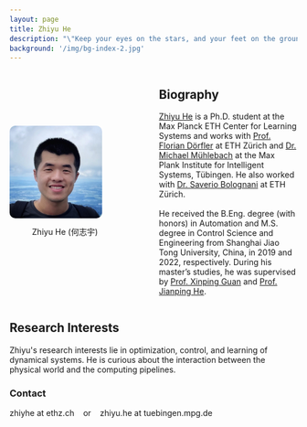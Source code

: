 ```yaml
---
layout: page
title: Zhiyu He
description: "\"Keep your eyes on the stars, and your feet on the ground.\" - Theodore Roosevelt"
background: '/img/bg-index-2.jpg'
---
```


<div style="display: flex; align-items: center; gap: 100px; margin-bottom: 20px;">

  <!-- Figure on the left -->
  <div style="flex: 1 1 200px; max-width: 200px; display: flex; flex-direction: column; align-items: center; text-align: center;">
    <figure style="margin: 0; text-align: center;">
      <img src="/img/zhiyu.jpg" alt="Figure" style="width: 120%; border-radius: 10px;">
      <figcaption style="margin-top: 10px; margin-bottom: 20px; width: 120%;">Zhiyu He (何志宇)</figcaption>
    </figure>
  </div>

  <!-- Bio on the right -->
  <div style="flex: 3 1 300px;">
    <h2>Biography</h2>
    <p>
      <a href="https://zyhe.github.io/" target="_blank">Zhiyu He</a> is a Ph.D. student at the Max Planck ETH Center for Learning Systems and works with <a href="https://dorfler.ethz.ch/" target="_blank">Prof. Florian Dörfler</a> at ETH Zürich and <a href="https://lds.is.mpg.de/person/mmuehlebach" target="_blank">Dr. Michael Mühlebach</a> at the Max Plank Institute for Intelligent Systems, Tübingen. He also worked with <a href="https://www.bsaver.io/" target="_blank">Dr. Saverio Bolognani</a> at ETH Zürich. <br><br>
      He received the B.Eng. degree (with honors) in Automation and M.S. degree in Control Science and Engineering from Shanghai Jiao Tong University, China, in 2019 and 2022, respectively. During his master’s studies, he was supervised by <a href="https://scholar.google.com/citations?user=1SNUZGKl9KIC&hl=en" target="_blank">Prof. Xinping Guan</a> and <a href="https://iwin-fins.com/" target="_blank">Prof. Jianping He</a>.
    </p>
  </div>
</div>

<!-- Research Interests -->
<div>
  <h2>Research Interests</h2>
  <p>
    Zhiyu's research interests lie in optimization, control, and learning of dynamical systems. He is curious about the interaction between the physical world and the computing pipelines.
  </p>
</div>

<!-- Contact -->
<div>
  <h3>Contact</h3>
  <p>
    zhiyhe at ethz.ch &nbsp;&nbsp; or &nbsp;&nbsp; zhiyu.he at tuebingen.mpg.de
  </p>
</div>

<style>
  @media (max-width: 768px) {
    div[style*="display: flex"] {
      flex-direction: column;
      gap: 10px;
    }
    div[style*="flex: 1 1 200px"] {
      max-width: none;
    }
  }
</style>
